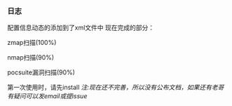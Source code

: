 ### 日志

配置信息动态的添加到了xml文件中
现在完成的部分：

zmap扫描(100%)

nmap扫描(90%)

pocsuite漏洞扫描(90%)

第一次使用时，请先install
*注:现在还不完善，所以没有公布文档，如果还有老哥有疑问可以发email或提issue*
